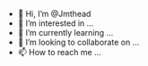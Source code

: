 - 👋 Hi, I’m @Jmthead
- 👀 I’m interested in ...
- 🌱 I’m currently learning ...
- 💞️ I’m looking to collaborate on ...
- 📫 How to reach me ...

<!---
Jmthead/Jmthead is a ✨ special ✨ repository because its `README.md` (this file) appears on your GitHub profile.
You can click the Preview link to take a look at your changes.
--->
